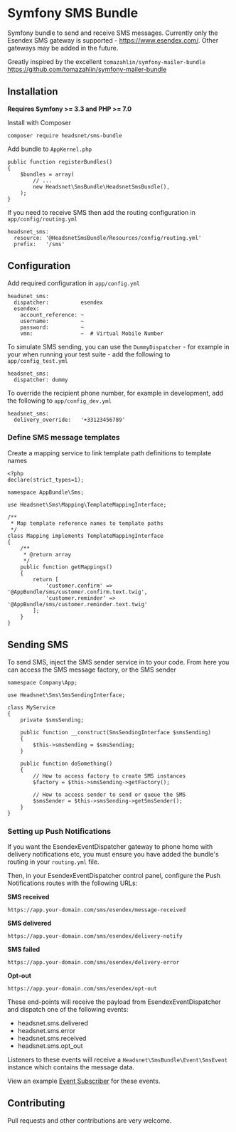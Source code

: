 # Symfony SMS Bundle

Symfony bundle to send and receive SMS messages. 
Currently only the Esendex SMS gateway is supported - https://www.esendex.com/. 
Other gateways may be added in the future. 

Greatly inspired by the excellent `tomazahlin/symfony-mailer-bundle`
https://github.com/tomazahlin/symfony-mailer-bundle 

## Installation

__Requires Symfony >= 3.3 and PHP >= 7.0__

Install with Composer

`composer require headsnet/sms-bundle`

Add bundle to `AppKernel.php`

```
public function registerBundles()
{
    $bundles = array(
        // ...
        new Headsnet\SmsBundle\HeadsnetSmsBundle(),
    );
}
```

If you need to receive SMS then add the routing configuration in `app/config/routing.yml`

```
headsnet_sms:
  resource: '@HeadsnetSmsBundle/Resources/config/routing.yml'
  prefix:   '/sms'
```

## Configuration

Add required configuration in `app/config.yml`

```
headsnet_sms:
  dispatcher:          esendex
  esendex:
    account_reference: ~
    username:          ~
    password:          ~
    vmn:               ~  # Virtual Mobile Number
```

To simulate SMS sending, you can use the `DummyDispatcher` - for example in your when 
running your test suite - add the following to `app/config_test.yml`

```
headsnet_sms:
  dispatcher: dummy
```

To override the recipient phone number, for example in development, add the following 
to `app/config_dev.yml`

```
headsnet_sms:
  delivery_override:   '+33123456789'
```

### Define SMS message templates

Create a mapping service to link template path definitions to template names

```
<?php
declare(strict_types=1);

namespace AppBundle\Sms;

use Headsnet\Sms\Mapping\TemplateMappingInterface;

/**
 * Map template reference names to template paths
 */
class Mapping implements TemplateMappingInterface
{
	/**
	 * @return array
	 */
	public function getMappings()
	{
		return [
			'customer.confirm' => '@AppBundle/sms/customer.confirm.text.twig',
			'customer.reminder' => '@AppBundle/sms/customer.reminder.text.twig'
		];
	}
}
```

## Sending SMS

To send SMS, inject the SMS sender service in to your code. From here you can access the SMS message factory, or the SMS sender

```
namespace Company\App;

use Headsnet\Sms\SmsSendingInterface;

class MyService
{
    private $smsSending;
        
    public function __construct(SmsSendingInterface $smsSending)
    {
        $this->smsSending = $smsSending;
    }

    public function doSomething()
    {
        // How to access factory to create SMS instances
        $factory = $this->smsSending->getFactory();
        
        // How to access sender to send or queue the SMS
        $smsSender = $this->smsSending->getSmsSender();
    }
}
``` 

### Setting up Push Notifications

If you want the EsendexEventDispatcher gateway to phone home with delivery notifications etc, you must 
ensure you have added the bundle's routing in your `routing.yml` file.

Then, in your EsendexEventDispatcher control panel, configure the Push Notifications routes with the 
following URLs:

__SMS received__

`https://app.your-domain.com/sms/esendex/message-received`

__SMS delivered__

`https://app.your-domain.com/sms/esendex/delivery-notify`

__SMS failed__

`https://app.your-domain.com/sms/esendex/delivery-error`

__Opt-out__

`https://app.your-domain.com/sms/esendex/opt-out`

These end-points will receive the payload from EsendexEventDispatcher and dispatch one of the following events:

  - headsnet.sms.delivered
  - headsnet.sms.error
  - headsnet.sms.received
  - headsnet.sms.opt_out
  
Listeners to these events will receive a `Headsnet\SmsBundle\Event\SmsEvent` instance which contains the message data.

View an example [Event Subscriber](doc/subscribing-to-events.md) for these events.

## Contributing

Pull requests and other contributions are very welcome.
